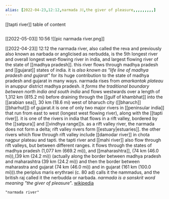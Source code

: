 ```yaml
---
alias: [2022-04-23,12:12,narmada 川,the giver of pleasure,,,,,,,,,]
---
```

[[tapti river]]
table of content
```toc
```

[[2022-05-03]] 10:56
![[pic narmada river.png]]

[[2022-04-23]] 12:12
the narmada river, also called the reva and previously also known as narbada or anglicised as nerbudda, is the 5th longest river and overall longest west-flowing river in india, and largest flowing river of the state of [[madhya pradesh]]. this river flows through madhya pradesh and [[gujarat]] states of india. it is *also known as "life line of madhya pradesh and gujarat"* for its huge contribution to the state of madhya pradesh and gujarat in many ways. narmada rises from *amarkantak plateau* in anuppur district madhya pradesh. it *forms the traditional boundary between north india and south india* and flows westwards over a length of 1,312 km (815.2 mi) before draining through the [[gulf of khambhat]] into the [[arabian sea]], 30 km (18.6 mi) west of bharuch city ([[bharuch]] [[bharhut]]) of gujarat.it is one of only two major rivers in [[peninsular india]] that run from east to west (longest west flowing river), along with the [[tapti river]]. it is one of the rivers in india that flows in a rift valley, bordered by the [[satpura]] and [[vindhya range]]s. as a rift valley river, the narmada does not form a delta; rift valley rivers form [[estuary|estuaries]]. the other rivers which flow through rift valley include [[damodar river]] in chota nagpur plateau and tapti. the tapti river and [[mahi river]] also flow through rift valleys, but between different ranges. it flows through the states of madhya pradesh (1,077 km (669.2 mi)), and [[maharashtra]], (74 km (46.0 mi)),(39 km (24.2 mi)) (actually along the border between madhya pradesh and maharashtra (39 km (24.2 mi)) and then the border between maharastra and gujarat (74 km (46.0 mi)) and in gujarat (161 km (100.0 mi))).the periplus maris erythraei (c. 80 ad) calls it the nammadus, and the british raj called it the nerbudda or narbada. *narmada is a sanskrit word meaning "the giver of pleasure*".
[wikipedia](https://en.wikipedia.org/wiki/narmada%20river)
```query
"narmada river"
```